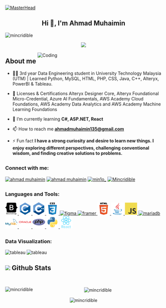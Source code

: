[![MasterHead](https://assets.sutori.com/user-uploads/image/e76fb841-e6ba-42cc-859c-3085db1e25d6/dcf857dd0800d6438e2e150578d466ba.gif)](https://zoro.to)

<h2 align="center">Hi 👋, I'm Ahmad Muhaimin</h2>
<p align="left"> <img src="https://komarev.com/ghpvc/?username=mincridible&label=Profile%20views&color=0e75b6&style=flat" alt="mincridible" /> </p>
<p align="center">
  <a href="https://github.com/DenverCoder1/readme-typing-svg"><img src="https://readme-typing-svg.herokuapp.com?font=Time+New+Roman&color=cyan&size=25&center=true&vCenter=true&width=600&height=100&lines=Data+Engineering+Student;Failure+is+success+in+progress"></a>
</p>

<img align="right" alt="Coding" width="400" src="https://i.pinimg.com/originals/e4/26/70/e426702edf874b181aced1e2fa5c6cde.gif">

## **About me**

- 👨‍🎓 3rd year Data Engineering student in University Technology Malaysia (UTM) | Learned Python, MySQL, HTML, PHP, CSS, Java, C++, Alteryx, PowerBI & Tableau.

- 🥉 Licenses & Certifications Alteryx Designer Core, Alteryx Foundational Micro-Credential, Azure AI Fundamentals, AWS Academy Cloud Foundations, AWS Academy Data Analytics and AWS Academy Machine Learning Foundations

- 🌱 I’m currently learning **C#, ASP.NET, React**

- 📫 How to reach me **ahmadmuhaimin135@gmail.com**

- ⚡ Fun fact **I have a strong curiosity and desire to learn new things. I enjoy exploring different perspectives, challenging conventional wisdom, and finding creative solutions to problems.**

## <h3 align="left">Connect with me:</h3>


<p align="left">
<a href="https://www.kaggle.com/mincridible" target="blank"><img align="center" src="https://raw.githubusercontent.com/rahuldkjain/github-profile-readme-generator/master/src/images/icons/Social/kaggle.svg" alt="ahmad muhaimin" height="30" width="40" /></a>
<a href="https://fb.com/ahmad muhaimin" target="blank"><img align="center" src="https://raw.githubusercontent.com/rahuldkjain/github-profile-readme-generator/master/src/images/icons/Social/facebook.svg" alt="ahmad muhaimin" height="30" width="40" /></a>
<a href="https://instagram.com/min1o_" target="blank"><img align="center" src="https://raw.githubusercontent.com/rahuldkjain/github-profile-readme-generator/master/src/images/icons/Social/instagram.svg" alt="min1o_" height="30" width="40" /></a>
<a href="https://discord.gg/Mincridible" target="blank"><img align="center" src="https://raw.githubusercontent.com/rahuldkjain/github-profile-readme-generator/master/src/images/icons/Social/discord.svg" alt="Mincridible" height="30" width="40" /></a>
</p>


## <h3 align="left">Languages and Tools:</h3>
<p align="left"> <a href="https://getbootstrap.com" target="_blank" rel="noreferrer"> <img src="https://raw.githubusercontent.com/devicons/devicon/master/icons/bootstrap/bootstrap-plain-wordmark.svg" alt="bootstrap" width="40" height="40"/> </a> <a href="https://www.cprogramming.com/" target="_blank" rel="noreferrer"> <img src="https://raw.githubusercontent.com/devicons/devicon/master/icons/c/c-original.svg" alt="c" width="40" height="40"/> </a> <a href="https://www.w3schools.com/cpp/" target="_blank" rel="noreferrer"> <img src="https://raw.githubusercontent.com/devicons/devicon/master/icons/cplusplus/cplusplus-original.svg" alt="cplusplus" width="40" height="40"/> </a> <a href="https://www.w3schools.com/css/" target="_blank" rel="noreferrer"> <img src="https://raw.githubusercontent.com/devicons/devicon/master/icons/css3/css3-original-wordmark.svg" alt="css3" width="40" height="40"/> </a> <a href="https://www.figma.com/" target="_blank" rel="noreferrer"> <img src="https://www.vectorlogo.zone/logos/figma/figma-icon.svg" alt="figma" width="40" height="40"/> </a> <a href="https://www.framer.com/" target="_blank" rel="noreferrer"> <img src="https://www.vectorlogo.zone/logos/framer/framer-icon.svg" alt="framer" width="40" height="40"/> </a> <a href="https://www.w3.org/html/" target="_blank" rel="noreferrer"> <img src="https://raw.githubusercontent.com/devicons/devicon/master/icons/html5/html5-original-wordmark.svg" alt="html5" width="40" height="40"/> </a> <a href="https://www.java.com" target="_blank" rel="noreferrer"> <img src="https://raw.githubusercontent.com/devicons/devicon/master/icons/java/java-original.svg" alt="java" width="40" height="40"/> </a> <a href="https://developer.mozilla.org/en-US/docs/Web/JavaScript" target="_blank" rel="noreferrer"> <img src="https://raw.githubusercontent.com/devicons/devicon/master/icons/javascript/javascript-original.svg" alt="javascript" width="40" height="40"/> </a> <a href="https://mariadb.org/" target="_blank" rel="noreferrer"> <img src="https://www.vectorlogo.zone/logos/mariadb/mariadb-icon.svg" alt="mariadb" width="40" height="40"/> </a> <a href="https://www.mysql.com/" target="_blank" rel="noreferrer"> <img src="https://raw.githubusercontent.com/devicons/devicon/master/icons/mysql/mysql-original-wordmark.svg" alt="mysql" width="40" height="40"/> </a> <a href="https://www.oracle.com/" target="_blank" rel="noreferrer"> <img src="https://raw.githubusercontent.com/devicons/devicon/master/icons/oracle/oracle-original.svg" alt="oracle" width="40" height="40"/> </a> <a href="https://www.php.net" target="_blank" rel="noreferrer"> <img src="https://raw.githubusercontent.com/devicons/devicon/master/icons/php/php-original.svg" alt="php" width="40" height="40"/> </a> <a href="https://www.python.org" target="_blank" rel="noreferrer"> <img src="https://raw.githubusercontent.com/devicons/devicon/master/icons/python/python-original.svg" alt="python" width="40" height="40"/> </a> <a href="https://reactjs.org/" target="_blank" rel="noreferrer"> <img src="https://raw.githubusercontent.com/devicons/devicon/master/icons/react/react-original-wordmark.svg" alt="react" width="40" height="40"/> </a> </p>



## <h3 align="left">Data Visualization:</h3>
<p align="left"> 
<img src="https://cdnl.tblsft.com/sites/default/files/pages/tableau_cmyk_2015.png" alt="tableau" width="240" height="60"/>
<img src="https://deepinthecode.com/wp-content/uploads/2022/08/powerbi.jpg" alt="tableau" width="140" height="60"/></p>




## <img src="https://media.giphy.com/media/iY8CRBdQXODJSCERIr/giphy.gif" width="35"><b> Github Stats </b>
<br>

<div align="center">

<p><img align="left" src="https://github-readme-stats.vercel.app/api/top-langs?username=mincridible&show_icons=true&locale=en&layout=compact" alt="mincridible" /></p>

<p>&nbsp;<img align="center" src="https://github-readme-stats.vercel.app/api?username=mincridible&show_icons=true&locale=en" alt="mincridible" /></p>

<p><img align="center" src="https://github-readme-streak-stats.herokuapp.com/?user=mincridible&" alt="mincridible" /></p>

</a>
</div>


